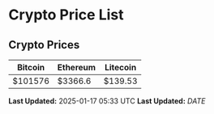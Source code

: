 # Crypto Price List

## Crypto Prices
| Bitcoin | Ethereum | Litecoin |
| ------- | -------- | -------- |
| $101576 | $3366.6 | $139.53 |
**Last Updated:** 2025-01-17 05:33 UTC
**Last Updated:** $DATE$
